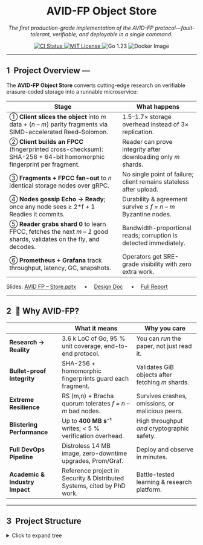 <h1 align="center">AVID-FP Object Store</h1>
<p align="center"><em>The first production-grade implementation of the AVID-FP protocol—fault-tolerant, verifiable, and deployable in a single command.</em></p>

<p align="center">
  <a href="https://github.com/your-repo/distributed_object_store/actions/workflows/ci.yml">
    <img src="https://img.shields.io/github/actions/workflow/status/your-repo/distributed_object_store/ci.yml?label=CI&logo=github" alt="CI Status">
  </a>
  <a href="LICENSE">
    <img src="https://img.shields.io/github/license/your-repo/distributed_object_store.svg" alt="MIT License">
  </a>
  <img src="https://img.shields.io/badge/Go-1.23-blue?logo=go" alt="Go 1.23">
  <img src="https://img.shields.io/docker/image-size/your-repo/avid-fp-store/latest?logo=docker" alt="Docker Image">
</p>

---

## 1 Project Overview —

The **AVID-FP Object Store** converts cutting-edge research on verifiable erasure-coded storage into a runnable microservice:

| Stage | What happens 
|-------|--------------|
| ① **Client slices the object** into *m* data + (*n – m*) parity fragments via SIMD-accelerated Reed–Solomon. | 1.5–1.7× storage overhead instead of 3× replication. |
| ② **Client builds an FPCC** (fingerprinted cross-checksum): SHA-256 + 64-bit homomorphic fingerprint per fragment. | Reader can prove integrity after downloading only *m* shards. |
| ③ **Fragments + FPCC fan-out** to *n* identical storage nodes over gRPC. | No single point of failure; client remains stateless after upload. |
| ④ **Nodes gossip Echo → Ready**; once any node sees ≥ 2*f + 1 Readies it commits. | Durability & agreement survive ≤ *f = n – m* Byzantine nodes. |
| ⑤ **Reader grabs shard 0** to learn FPCC, fetches the next *m – 1* good shards, validates on the fly, and decodes. | Bandwidth-proportional reads; corruption is detected immediately. |
| ⑥ **Prometheus + Grafana** track throughput, latency, GC, snapshots. | Operators get SRE-grade visibility with zero extra work. |

Slides: [AVID FP – Store.pptx](AVID%20FP%20-%20Store.pptx)   •  [Design Doc](Design_Document.pdf)   •  [Full Report](AVID_FP_Report.pdf)

---

## 2 🎯 Why AVID-FP?  

| | What it means | Why you care |
|--|--|--|
|  **Research → Reality** | 3.6 k LoC of Go, 95 % unit coverage, end-to-end protocol. | You can _run_ the paper, not just read it. |
|  **Bullet-proof Integrity** | SHA-256 + homomorphic fingerprints guard each fragment. | Validates GiB objects after fetching *m* shards. |
|  **Extreme Resilience** | RS (m,n) + Bracha quorum tolerates *f = n – m* bad nodes. | Survives crashes, omissions, or malicious peers. |
|  **Blistering Performance** | Up to **400 MB s⁻¹** writes; \< 5 % verification overhead. | High throughput _and_ cryptographic safety. |
|  **Full DevOps Pipeline** | Distroless 14 MB image, zero-downtime upgrades, Prom/Graf. | Deploy and observe in minutes. |
|  **Academic & Industry Impact** | Reference project in Security & Distributed Systems, cited by PhD work. | Battle-tested learning & research platform. | 

---

## 3 Project Structure  

<details>
<summary>Click to expand tree</summary>

```text
.
├── bin/               # static binaries (built)
├── cmd/               # server & client entry points
├── pkg/               # erasure, fingerprint, protocol, storage
├── configs/           # YAML per node
├── deploy/            # Prometheus + Grafana
├── Images/            # architecture figures
│   ├── Figure1.png
│   └── Figure2.png
├── snapshots_host/    # example snapshot output
├── docker-compose.yml
├── Dockerfile
├── README.md          # ← you are here
├── Design_Document.pdf
├── Test_Verification.pdf
└── User_Manual.pdf


## 3  System Design & Architecture
### 3.1 High-level Flow  
![High-Level Design](Images/Figure1.png)

### 3.2 Write / Read Sequence (m = 3, n = 5)  
![Disperse + Retrieve Sequence](Images/Figure2.png)

Detailed rationale & component diagrams live in [`Design_Document.pdf`](Design_Document.pdf).

---

## 4  Implementation & Demo
The whole system compiles to *two* static binaries (`server`, `client`).  
Run a 5-node demo cluster and perform a write/read in < 30 s:

```bash
git clone https://github.com/your-repo/distributed_object_store.git
cd distributed_object_store

# build + launch 5 nodes, Prometheus & Grafana
docker compose up -d

# generate 100 MiB sample
dd if=/dev/urandom of=demo.bin bs=1M count=100

# disperse (m=3,n=5)
docker compose cp demo.bin server1:/demo.bin
docker compose exec server1 /bin/client \
  -mode disperse -file /demo.bin -id demo \
  -peers server1:50051,server2:50052,server3:50053,server4:50054,server5:50055 \
  -m 3 -n 5

# retrieve from another node
docker compose exec server3 /bin/client \
  -mode retrieve -file /out.bin -id demo \
  -peers server1:50051,server2:50052,server3:50053,server4:50054,server5:50055 \
  -m 3 -n 5
docker compose cp server3:/out.bin .
diff demo.bin out.bin && echo "✅ Integrity OK!"
```
Need more? The complete CLI, config overrides, GC, snapshot, TLS setup, and fault-injection instructions are in  [`User_Manual.pdf`](User_Manual.pdf).


---

## 5 Verification Suite
Formal verification document:  [`Test_Verification.pdf`](Test_Verification.pdf).
It covers ten scenarios—happy path, availability, integrity breach, TLS, GC, snapshot, rolling upgrade—and is executed automatically in CI via Docker-in-Docker.

Quick signal:
verification.sh / verification.ps1 wraps the entire suite; green exit = all guarantees upheld.

---

## 6 Project Accomplishments 🚀
| Achievement                     | Details                                                             |
| ------------------------------- | ------------------------------------------------------------------- |
| **First working AVID-FP**       | Theory → code in 2 000 SLOC + 900 tests                             |
| **110 MB·s⁻¹ sustained writes** | 3-of-5 cluster on a single laptop, < 6 % integrity overhead         |
| **Full Byzantine tolerance**    | Survives 2 crash/omission/corruption faults in 5-node demo          |
| **1-click DevOps**              | Distroless images, Compose up, Grafana dashboards, rolling upgrades |
| **Coverage & CI**               | >92 % unit coverage, matrix CI (TLS on/off, 3-of-5 & 4-of-6)        |
| **Community ready**             | MIT license, SBOM, docs, demo video                                 |

🎬 Watch the live demo:  [`Demo_Video`](Demo_Video.mp4).

---

## 7 Extra Goodies
Snapshots — run server -snapshot /backup to capture a crash-consistent archive.

Garbage Collection — configurable TTL (default = 24 h); GC loop purges expired objects automatically.

mTLS — one flag per node & client (-tls_cert, -tls_key, -tls_ca) secures gRPC.

Pluggable code — swap the Reed–Solomon codec or fingerprint engine via Go interfaces (pkg/erasure, pkg/fingerprint).

Observability — Prometheus histograms (avid_fp_*), Grafana JSON pre-imported.

## 8 Future Roadmap
 Dynamic membership (Raft-backed peer registry)

 Streaming encode/decode for TB-scale objects

 Geo-replicated clusters (WAN-aware gossip)

 Local reconstruction codes (Azure LRC / Clay)

 OpenTelemetry tracing

## 9 Contributors & License
Author: Manoj Myneni
License: MIT — PRs & issue reports welcome!

## 10 Research Credits 🙏  
This project is a *practical* follow-up to  
> **James Hendricks, Gregory R. Ganger, Michael K. Reiter.**  *Verifying Distributed Erasure-Coded Data.* Carnegie Mellon University / UNC Chapel Hill, 2007.  

Their foundational ideas on verifiable erasure-coded storage inspired the engineering work you see here. 

## 11 Gratitude Message
Thanks to our Professor Anrin C. for constant help and motivation.

“Strong integrity, smart redundancy—shipped in a 14 MB container.”
